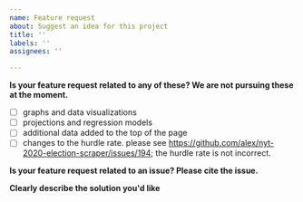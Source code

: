 ```yaml
---
name: Feature request
about: Suggest an idea for this project
title: ''
labels: ''
assignees: ''

---
```


**Is your feature request related to any of these? We are not pursuing these at the moment.**

- [ ] graphs and data visualizations
- [ ] projections and regression models
- [ ] additional data added to the top of the page
- [ ] changes to the hurdle rate. please see https://github.com/alex/nyt-2020-election-scraper/issues/194; the hurdle rate is not incorrect.

**Is your feature request related to an issue? Please cite the issue.**

**Clearly describe the solution you'd like**
